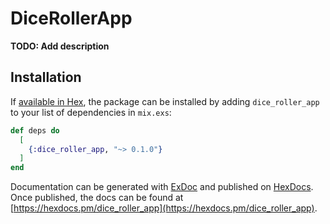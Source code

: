 # DiceRollerApp

**TODO: Add description**

## Installation

If [available in Hex](https://hex.pm/docs/publish), the package can be installed
by adding `dice_roller_app` to your list of dependencies in `mix.exs`:

```elixir
def deps do
  [
    {:dice_roller_app, "~> 0.1.0"}
  ]
end
```

Documentation can be generated with [ExDoc](https://github.com/elixir-lang/ex_doc)
and published on [HexDocs](https://hexdocs.pm). Once published, the docs can
be found at [https://hexdocs.pm/dice_roller_app](https://hexdocs.pm/dice_roller_app).

